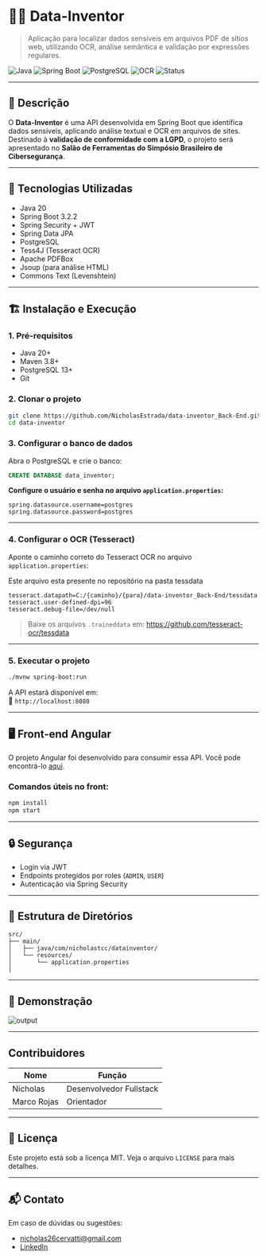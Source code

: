 # 🕵️‍♂️ Data-Inventor

> Aplicação para localizar dados sensíveis em arquivos PDF de sítios web, utilizando OCR, análise semântica e validação por expressões regulares.

![Java](https://img.shields.io/badge/Java-20-blue)
![Spring Boot](https://img.shields.io/badge/Spring%20Boot-3.2.2-brightgreen)
![PostgreSQL](https://img.shields.io/badge/PostgreSQL-15-blue)
![OCR](https://img.shields.io/badge/Tesseract-OCR-orange)
![Status](https://img.shields.io/badge/Status-Desenvolvimento-yellow)

---

## 📌 Descrição

O **Data-Inventor** é uma API desenvolvida em Spring Boot que identifica dados sensíveis, aplicando análise textual e OCR em arquivos de sites.  
Destinado à **validação de conformidade com a LGPD**, o projeto será apresentado no **Salão de Ferramentas do Simpósio Brasileiro de Cibersegurança**.

---

## 🚀 Tecnologias Utilizadas

- Java 20
- Spring Boot 3.2.2
- Spring Security + JWT
- Spring Data JPA
- PostgreSQL
- Tess4J (Tesseract OCR)
- Apache PDFBox
- Jsoup (para análise HTML)
- Commons Text (Levenshtein)

---

## 🏗️ Instalação e Execução

### 1. Pré-requisitos

- Java 20+
- Maven 3.8+
- PostgreSQL 13+
- Git

### 2. Clonar o projeto

```bash
git clone https://github.com/NicholasEstrada/data-inventor_Back-End.git
cd data-inventor
```

### 3. Configurar o banco de dados

Abra o PostgreSQL e crie o banco:

```sql
CREATE DATABASE data_inventor;
```

**Configure o usuário e senha no arquivo `application.properties`:**

```properties
spring.datasource.username=postgres
spring.datasource.password=postgres
```


---

### 4. Configurar o OCR (Tesseract)

Aponte o caminho correto do Tesseract OCR no arquivo `application.properties`:

Este arquivo esta presente no repositório na pasta tessdata

```properties
tesseract.datapath=C:/{caminho}/{para}/data-inventor_Back-End/tessdata
tesseract.user-defined-dpi=96
tesseract.debug-file=/dev/null
```

> Baixe os arquivos `.traineddata` em: https://github.com/tesseract-ocr/tessdata

---

### 5. Executar o projeto

```bash
./mvnw spring-boot:run
```

A API estará disponível em:  
📍 `http://localhost:8080`

---

## 🖥️ Front-end Angular

O projeto Angular foi desenvolvido para consumir essa API. Você pode encontrá-lo [aqui](https://github.com/NicholasEstrada/data-inventor_Front-End).

### Comandos úteis no front:

```bash
npm install
npm start
```

---

## 🔒 Segurança

- Login via JWT
- Endpoints protegidos por roles (`ADMIN`, `USER`)
- Autenticação via Spring Security

---

## 📂 Estrutura de Diretórios

```
src/
├── main/
│   ├── java/com/nicholastcc/datainventor/
│   └── resources/
│       └── application.properties
│       
```



---

## 📸 Demonstração

![output](https://github.com/user-attachments/assets/111bc88d-0963-447c-ba25-ad64d8f4833c)

---

##  Contribuidores

| Nome            | Função             |
|-----------------|--------------------|
| Nicholas        | Desenvolvedor Fullstack |
| Marco Rojas     | Orientador |

---

## 📄 Licença

Este projeto está sob a licença MIT. Veja o arquivo `LICENSE` para mais detalhes.

---

## 📬 Contato

Em caso de dúvidas ou sugestões:

- nicholas26cervatti@gmail.com
- [LinkedIn](https://www.linkedin.com/in/nicholas-estrada-909242174/)
